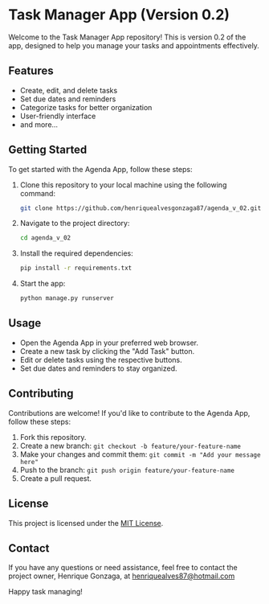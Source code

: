 # Task Manager App (Version 0.2)

Welcome to the Task Manager App repository! This is version 0.2 of the app, designed to help you manage your tasks and appointments effectively.

## Features

- Create, edit, and delete tasks
- Set due dates and reminders
- Categorize tasks for better organization
- User-friendly interface
- and more...

## Getting Started

To get started with the Agenda App, follow these steps:

1. Clone this repository to your local machine using the following command:
   ```bash
   git clone https://github.com/henriquealvesgonzaga87/agenda_v_02.git
   ```

2. Navigate to the project directory:
   ```bash
   cd agenda_v_02
   ```

3. Install the required dependencies:
   ```bash
   pip install -r requirements.txt
   ```

4. Start the app:
   ```bash
   python manage.py runserver
   ```

## Usage

- Open the Agenda App in your preferred web browser.
- Create a new task by clicking the "Add Task" button.
- Edit or delete tasks using the respective buttons.
- Set due dates and reminders to stay organized.

## Contributing

Contributions are welcome! If you'd like to contribute to the Agenda App, follow these steps:

1. Fork this repository.
2. Create a new branch: `git checkout -b feature/your-feature-name`
3. Make your changes and commit them: `git commit -m "Add your message here"`
4. Push to the branch: `git push origin feature/your-feature-name`
5. Create a pull request.

## License

This project is licensed under the [MIT License](LICENSE).

## Contact

If you have any questions or need assistance, feel free to contact the project owner, Henrique Gonzaga, at henriquealves87@hotmail.com

Happy task managing!